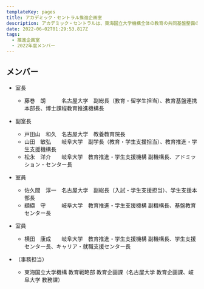 ```yaml
---
templateKey: pages
title: アカデミック・セントラル推進企画室
description: アカデミック・セントラルは、東海国立大学機構全体の教育の共同基盤整備の企画立案、両大学に共通する人材育成の企画立案を行う組織であり、岐阜大学と名古屋大学における様々な取組を推進していきます。アカデミック・セントラル推進企画室はその中核を担う組織で、機構における教育改革に関する施策の企画・立案を行います。
date: 2022-06-02T01:29:53.817Z
tags:
  - 推進企画室
  - 2022年度メンバー
---
```

## メンバー

* 室長

  * 藤巻　朗　　　名古屋大学　副総長（教育・留学生担当）、教育基盤連携本部長、博士課程教育推進機構長
* 副室長

  * 戸田山　和久　名古屋大学　教養教育院長
  * 山田　敏弘　　岐阜大学　副学長（教育・学生支援担当）、教育推進・学生支援機構長
  * 松永　洋介　　岐阜大学　教育推進・学生支援機構 副機構長、アドミッション・センター長
* 室員

  * 佐久間　淳一　名古屋大学　副総長（入試・学生支援担当）、学生支援本部長
  * 纐纈　守　　　岐阜大学　教育推進・学生支援機構 副機構長、基盤教育センター長
* 室員

  * 横田　康成　　岐阜大学　教育推進・学生支援機構 副機構長、学生支援センター長、キャリア・就職支援センター長
* （事務担当）

  * 東海国立大学機構 教育戦略部 教育企画課（名古屋大学 教育企画課、岐阜大学 教務課）